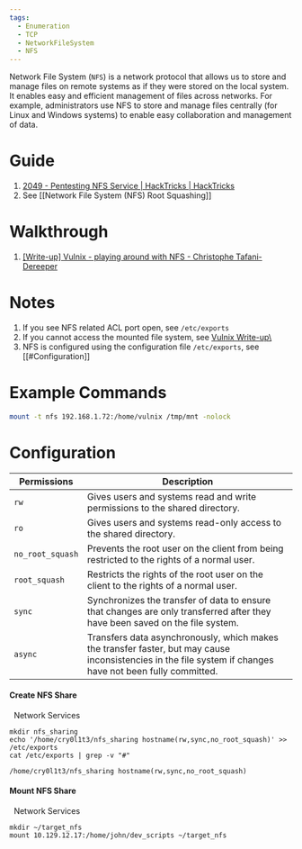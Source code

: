 ```yaml
---
tags:
  - Enumeration
  - TCP
  - NetworkFileSystem
  - NFS
---
```

Network File System (`NFS`) is a network protocol that allows us to store and manage files on remote systems as if they were stored on the local system. It enables easy and efficient management of files across networks. For example, administrators use NFS to store and manage files centrally (for Linux and Windows systems) to enable easy collaboration and management of data.
# Guide

1. [2049 - Pentesting NFS Service | HackTricks | HackTricks](https://book.hacktricks.xyz/network-services-pentesting/nfs-service-pentesting)
2. See [[Network File System (NFS) Root Squashing]]

# Walkthrough 

1. [\[Write-up\] Vulnix - playing around with NFS - Christophe Tafani-Dereeper](https://blog.christophetd.fr/write-up-vulnix/)
# Notes

1. If you see NFS related ACL port open, see `/etc/exports`
2. If you cannot access the mounted file system, see [Vulnix Write-up\ ](https://blog.christophetd.fr/write-up-vulnix/)
3. NFS is configured using the configuration file `/etc/exports`, see [[#Configuration]]
# Example Commands


```bash
mount -t nfs 192.168.1.72:/home/vulnix /tmp/mnt -nolock
```


# Configuration 

|**Permissions**|**Description**|
|---|---|
|`rw`|Gives users and systems read and write permissions to the shared directory.|
|`ro`|Gives users and systems read-only access to the shared directory.|
|`no_root_squash`|Prevents the root user on the client from being restricted to the rights of a normal user.|
|`root_squash`|Restricts the rights of the root user on the client to the rights of a normal user.|
|`sync`|Synchronizes the transfer of data to ensure that changes are only transferred after they have been saved on the file system.|
|`async`|Transfers data asynchronously, which makes the transfer faster, but may cause inconsistencies in the file system if changes have not been fully committed.|


#### Create NFS Share

  Network Services

```shell-session
mkdir nfs_sharing
echo '/home/cry0l1t3/nfs_sharing hostname(rw,sync,no_root_squash)' >> /etc/exports
cat /etc/exports | grep -v "#"

/home/cry0l1t3/nfs_sharing hostname(rw,sync,no_root_squash)
```


#### Mount NFS Share

  Network Services

```shell-session
mkdir ~/target_nfs
mount 10.129.12.17:/home/john/dev_scripts ~/target_nfs
```